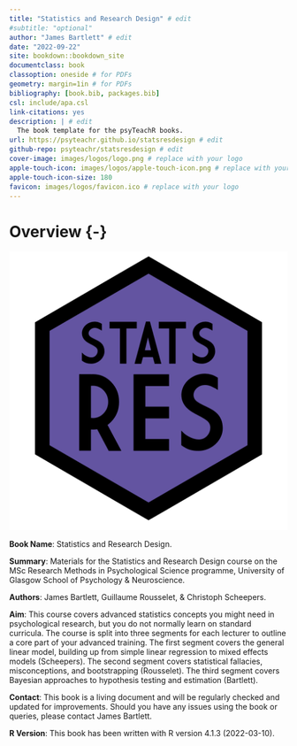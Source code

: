 ```yaml
--- 
title: "Statistics and Research Design" # edit
#subtitle: "optional" 
author: "James Bartlett" # edit
date: "2022-09-22"
site: bookdown::bookdown_site
documentclass: book
classoption: oneside # for PDFs
geometry: margin=1in # for PDFs
bibliography: [book.bib, packages.bib]
csl: include/apa.csl
link-citations: yes
description: | # edit
  The book template for the psyTeachR books.
url: https://psyteachr.github.io/statsresdesign # edit
github-repo: psyteachr/statsresdesign # edit
cover-image: images/logos/logo.png # replace with your logo
apple-touch-icon: images/logos/apple-touch-icon.png # replace with your logo
apple-touch-icon-size: 180
favicon: images/logos/favicon.ico # replace with your logo
---
```




# Overview {-}

<div class="small_right"><img src="images/logos/logo.png" 
     alt="ADS Hex Logo" /></div>

**Book Name**: Statistics and Research Design.

**Summary**: Materials for the Statistics and Research Design course on the MSc Research Methods in Psychological Science programme, University of Glasgow School of Psychology & Neuroscience.

**Authors**: James Bartlett, Guillaume Rousselet, & Christoph Scheepers. 

**Aim**: This course covers advanced statistics concepts you might need in psychological research, but you do not normally learn on standard curricula. The course is split into three segments for each lecturer to outline a core part of your advanced training. The first segment covers the general linear model, building up from simple linear regression to mixed effects models (Scheepers). The second segment covers statistical fallacies, misconceptions, and bootstrapping (Rousselet). The third segment covers Bayesian approaches to hypothesis testing and estimation (Bartlett). 

**Contact**: This book is a living document and will be regularly checked and updated for improvements. Should you have any issues using the book or queries, please contact James Bartlett.

**R Version**: This book has been written with R version 4.1.3 (2022-03-10). 



